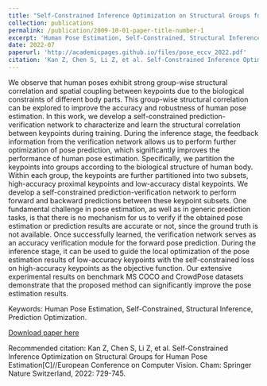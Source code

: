 ```yaml
---
title: "Self-Constrained Inference Optimization on Structural Groups for Human Pose Estimation"
collection: publications
permalink: /publication/2009-10-01-paper-title-number-1
excerpt: 'Human Pose Estimation, Self-Constrained, Structural Inference, Prediction Optimization'
date: 2022-07
paperurl: 'http://academicpages.github.io/files/pose_eccv_2022.pdf'
citation: 'Kan Z, Chen S, Li Z, et al. Self-Constrained Inference Optimization on Structural Groups for Human Pose Estimation[C]//European Conference on Computer Vision. Cham: Springer Nature Switzerland, 2022: 729-745.'
---
```

We observe that human poses exhibit strong group-wise structural correlation and spatial coupling between keypoints due to the biological constraints of different body parts. This group-wise structural correlation can be explored to improve the accuracy and robustness of human pose estimation. In this work, we develop a self-constrained prediction-verification network to characterize and learn the structural correlation between keypoints during training. During the inference stage, the feedback information from the verification network allows us to perform further optimization of pose prediction, which significantly improves the performance of human pose estimation. Specifically, we partition the keypoints into groups according to the biological structure of human body. Within each group, the keypoints are further partitioned into two subsets, high-accuracy proximal keypoints and low-accuracy distal keypoints. We develop a self-constrained prediction-verification network to perform forward and backward predictions between these keypoint subsets. One fundamental challenge in pose estimation, as well as in generic prediction tasks, is that there is no mechanism for us to verify if the obtained pose estimation or prediction results are accurate or not, since the ground truth is not available. Once successfully learned, the verification network serves as an accuracy verification module for the forward pose prediction. During the inference stage, it can be used to guide the local optimization of the pose estimation results of low-accuracy keypoints with the self-constrained loss on high-accuracy keypoints as the objective function. Our extensive experimental results on benchmark MS COCO and CrowdPose datasets demonstrate that the proposed method can significantly improve the pose estimation results.

Keywords: Human Pose Estimation, Self-Constrained, Structural Inference, Prediction Optimization.

[Download paper here](http://academicpages.github.io/files/pose_eccv_2022.pdf)

Recommended citation: Kan Z, Chen S, Li Z, et al. Self-Constrained Inference Optimization on Structural Groups for Human Pose Estimation[C]//European Conference on Computer Vision. Cham: Springer Nature Switzerland, 2022: 729-745.
